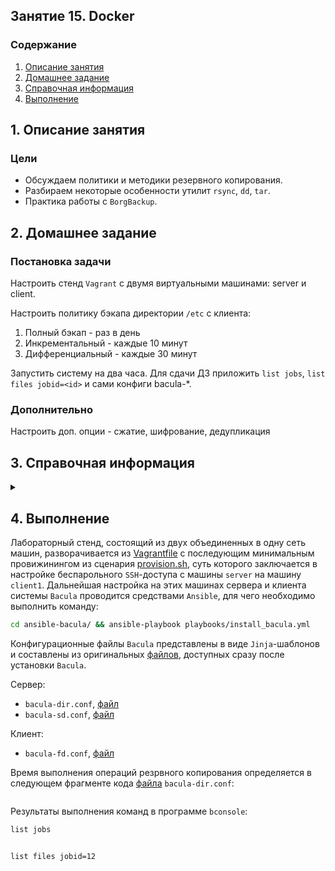 ## Занятие 15. Docker
### Содержание
1. [Описание занятия](#description)  
2. [Домашнее задание](#homework)  
3. [Справочная информация](#info)  
4. [Выполнение](#exec)  

## 1. Описание занятия <a name="description"></a>
### Цели
- Обсуждаем политики и методики резервного копирования.  
- Разбираем некоторые особенности утилит `rsync`, `dd`, `tar`.  
- Практика работы с `BorgBackup`.   

## 2. Домашнее задание  <a name="homework"></a>
### Постановка задачи
Настроить стенд `Vagrant` с двумя виртуальными машинами: server и client.

Настроить политику бэкапа директории `/etc` с клиента:
1) Полный бэкап - раз в день
2) Инкрементальный - каждые 10 минут
3) Дифференциальный - каждые 30 минут

Запустить систему на два часа. Для сдачи ДЗ приложить `list jobs`, `list files jobid=<id>` и сами конфиги bacula-*.

### Дополнительно
Настроить доп. опции - сжатие, шифрование, дедупликация   

## 3. Справочная информация <a name="info"></a>  

<details>
   <summary></summary>
   


</details>

## 4. Выполнение <a name="exec"></a>  

Лабораторный стенд, состоящий из двух объединенных в одну сеть машин, разворачивается из [Vagrantfile](https://github.com/che-a/OTUS_LinuxAdministrator/blob/master/tasks/14/Vagrantfile) с последующим минимальным провижинингом из сценария [provision.sh](https://github.com/che-a/OTUS_LinuxAdministrator/blob/master/tasks/14/provision.sh), суть которого заключается в настройке беспарольного `SSH`-доступа с машины `server` на машину `client1`.  Дальнейшая настройка на этих машинах сервера и клиента системы `Bacula` проводится средствами `Ansible`, для чего необходимо выполнить команду:
```bash
cd ansible-bacula/ && ansible-playbook playbooks/install_bacula.yml
```

Конфигурационные файлы `Bacula` представлены в виде `Jinja`-шаблонов и составлены из оригинальных [файлов](https://github.com/che-a/OTUS_LinuxAdministrator/tree/master/tasks/14/orig_conf_files), доступных сразу после установки `Bacula`.  

Сервер:  
- `bacula-dir.conf`, [файл](https://github.com/che-a/OTUS_LinuxAdministrator/blob/master/tasks/14/ansible-bacula/roles/bacula/templates/server_bacula-dir.conf.j2)  
- `bacula-sd.conf`, [файл](https://github.com/che-a/OTUS_LinuxAdministrator/blob/master/tasks/14/ansible-bacula/roles/bacula/templates/server_bacula-sd.conf.j2)  

Клиент:  
- `bacula-fd.conf`, [файл](https://github.com/che-a/OTUS_LinuxAdministrator/blob/master/tasks/14/ansible-bacula/roles/bacula/templates/client_bacula-fd.conf.j2)  

Время выполнения операций резрвного копирования определяется в следующем фрагменте кода [файла](https://github.com/che-a/OTUS_LinuxAdministrator/blob/master/tasks/14/ansible-bacula/roles/bacula/templates/server_bacula-dir.conf.j2) `bacula-dir.conf`:  
```console

```

Результаты выполнения команд в программе `bconsole`:
```bash
list jobs
```
```console

```

```bash
list files jobid=12
```
